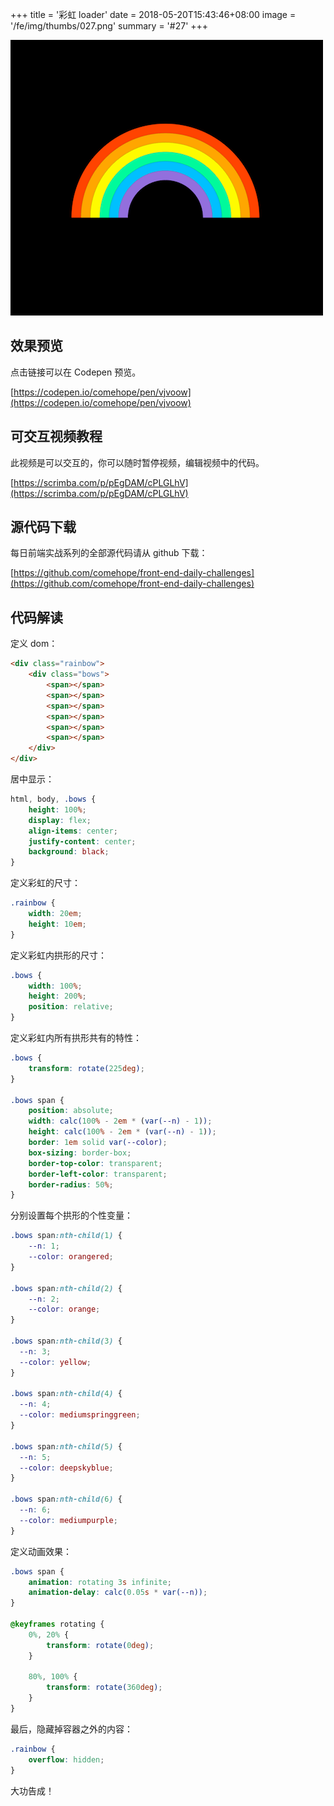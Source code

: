 +++
title = '彩虹 loader'
date = 2018-05-20T15:43:46+08:00
image = '/fe/img/thumbs/027.png'
summary = '#27'
+++

![](./work.png)

## 效果预览

点击链接可以在 Codepen 预览。

[https://codepen.io/comehope/pen/vjvoow](https://codepen.io/comehope/pen/vjvoow)

## 可交互视频教程

此视频是可以交互的，你可以随时暂停视频，编辑视频中的代码。

[https://scrimba.com/p/pEgDAM/cPLGLhV](https://scrimba.com/p/pEgDAM/cPLGLhV)

## 源代码下载

每日前端实战系列的全部源代码请从 github 下载：

[https://github.com/comehope/front-end-daily-challenges](https://github.com/comehope/front-end-daily-challenges)

## 代码解读

定义 dom：
```html
<div class="rainbow">
	<div class="bows">
		<span></span>
		<span></span>
		<span></span>
		<span></span>
		<span></span>
		<span></span>
	</div>
</div>
```

居中显示：
```css
html, body, .bows {
	height: 100%;
	display: flex;
	align-items: center;
	justify-content: center;
	background: black;
}
```

定义彩虹的尺寸：
```css
.rainbow {
	width: 20em;
	height: 10em;
}
```

定义彩虹内拱形的尺寸：
```css
.bows {
	width: 100%;
	height: 200%;
	position: relative;
}
```

定义彩虹内所有拱形共有的特性：
```css
.bows {
	transform: rotate(225deg);
}

.bows span {
	position: absolute;
	width: calc(100% - 2em * (var(--n) - 1));
	height: calc(100% - 2em * (var(--n) - 1));
	border: 1em solid var(--color);
	box-sizing: border-box;
	border-top-color: transparent;
	border-left-color: transparent;
	border-radius: 50%;
}
```

分别设置每个拱形的个性变量：
```css
.bows span:nth-child(1) {
	--n: 1;
	--color: orangered;
}

.bows span:nth-child(2) {
	--n: 2;
	--color: orange;
}

.bows span:nth-child(3) {
  --n: 3;
  --color: yellow;
}

.bows span:nth-child(4) {
  --n: 4;
  --color: mediumspringgreen;
}

.bows span:nth-child(5) {
  --n: 5;
  --color: deepskyblue;
}

.bows span:nth-child(6) {
  --n: 6;
  --color: mediumpurple;
}
```

定义动画效果：
```css
.bows span {
	animation: rotating 3s infinite;
	animation-delay: calc(0.05s * var(--n));
}

@keyframes rotating {
	0%, 20% {
		transform: rotate(0deg);
	}

	80%, 100% {
		transform: rotate(360deg);
	}
}
```

最后，隐藏掉容器之外的内容：
```css
.rainbow {
	overflow: hidden;
}
```

大功告成！

